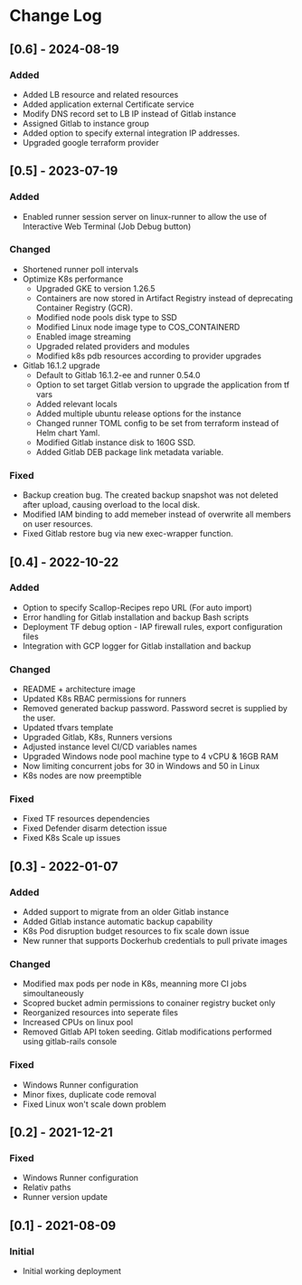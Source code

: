 # Change Log


## [0.6] - 2024-08-19
### Added
- Added LB resource and related resources
- Added application external Certificate service
- Modify DNS record set to LB IP instead of Gitlab instance
- Assigned Gitlab to instance group
- Added option to specify external integration IP addresses.
- Upgraded google terraform provider


## [0.5] - 2023-07-19
### Added
- Enabled runner session server on linux-runner to allow the use of Interactive Web Terminal (Job Debug button)

### Changed
- Shortened runner poll intervals
- Optimize K8s performance
    - Upgraded GKE to version 1.26.5
    - Containers are now stored in Artifact Registry instead of deprecating Container Registry (GCR).
    - Modified node pools disk type to SSD
    - Modified Linux node image type to COS_CONTAINERD
    - Enabled image streaming
    - Upgraded related providers and modules
    - Modified k8s pdb resources according to provider upgrades
- Gitlab 16.1.2 upgrade
    - Default to Gitlab 16.1.2-ee and runner 0.54.0
    - Option to set target Gitlab version to upgrade the application from tf vars    
    - Added relevant locals
    - Added multiple ubuntu release options for the instance
    - Changed runner TOML config to be set from terraform instead of Helm chart Yaml.
    - Modified Gitlab instance disk to 160G SSD.
    - Added Gitlab DEB package link metadata variable.
  
### Fixed
- Backup creation bug. The created backup snapshot was not deleted after upload, causing overload to the local disk.
- Modified IAM binding to add memeber instead of overwrite all members on user resources.
- Fixed Gitlab restore bug via new exec-wrapper function.  

## [0.4] - 2022-10-22
### Added
- Option to specify Scallop-Recipes repo URL (For auto import)
- Error handling for Gitlab installation and backup Bash scripts
- Deployment TF debug option - IAP firewall rules, export configuration files
- Integration with GCP logger for Gitlab installation and backup

### Changed
- README + architecture image
- Updated K8s RBAC permissions for runners
- Removed generated backup password. Password secret is supplied by the user.
- Updated tfvars template
- Upgraded Gitlab, K8s, Runners versions
- Adjusted instance level CI/CD variables names
- Upgraded Windows node pool machine type to 4 vCPU & 16GB RAM
- Now limiting concurrent jobs for 30 in Windows and 50 in Linux
- K8s nodes are now preemptible

### Fixed
- Fixed TF resources dependencies 
- Fixed Defender disarm detection issue
- Fixed K8s Scale up issues

## [0.3] - 2022-01-07
### Added
- Added support to migrate from an older Gitlab instance
- Added Gitlab instance automatic backup capability
- K8s Pod disruption budget resources to fix scale down issue
- New runner that supports Dockerhub credentials to pull private images

### Changed
- Modified max pods per node in K8s, meanning more CI jobs simoultaneously
- Scopred bucket admin permissions to conainer registry bucket only
- Reorganized resources into seperate files
- Increased CPUs on linux pool
- Removed Gitlab API token seeding. Gitlab modifications performed using gitlab-rails console

### Fixed
- Windows Runner configuration
- Minor fixes, duplicate code removal
- Fixed Linux won't scale down problem


## [0.2] - 2021-12-21
### Fixed
- Windows Runner configuration
- Relativ paths
- Runner version update


## [0.1] - 2021-08-09
### Initial
- Initial working deployment
